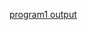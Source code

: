 [program1 output](https://github.com/AnvethaHM4/Java-Programs/program1_AbstractClass.java/blob/main/program1.png)
